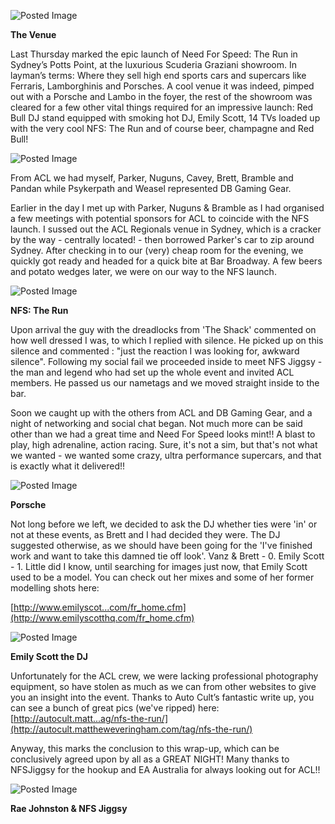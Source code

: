 ![Posted Image](http://farm7.static.flickr.com/6093/6340676418_79a3de80e5_z.jpg)


**The Venue**




Last Thursday marked the epic launch of Need For Speed: The Run in Sydney’s Potts Point, at the luxurious Scuderia Graziani showroom. In layman’s terms: Where they sell high end sports cars and supercars like Ferraris, Lamborghinis and Porsches. A cool venue it was indeed, pimped out with a Porsche and Lambo in the foyer, the rest of the showroom was cleared for a few other vital things required for an impressive launch: Red Bull DJ stand equipped with smoking hot DJ, Emily Scott, 14 TVs loaded up with the very cool NFS: The Run and of course beer, champagne and Red Bull!






![Posted Image](http://images.eurogamer.net/expo/games/nfsRun.jpg)







From ACL we had myself, Parker, Nuguns, Cavey, Brett, Bramble and Pandan while Psykerpath and Weasel represented DB Gaming Gear. 





Earlier in the day I met up with Parker, Nuguns & Bramble as I had organised a few meetings with potential sponsors for ACL to coincide with the NFS launch. I sussed out the ACL Regionals venue in Sydney, which is a cracker by the way - centrally located! - then borrowed Parker's car to zip around Sydney. After checking in to our (very) cheap room for the evening, we quickly got ready and headed for a quick bite at Bar Broadway. A few beers and potato wedges later, we were on our way to the NFS launch.






![Posted Image](http://farm7.static.flickr.com/6120/6339940503_f206026af1_z.jpg)


**NFS: The Run**







Upon arrival the guy with the dreadlocks from 'The Shack' commented on how well dressed I was, to which I replied with silence. He picked up on this silence and commented : "just the reaction I was looking for, awkward silence". Following my social fail we proceeded inside to meet NFS Jiggsy - the man and legend who had set up the whole event and invited ACL members. He passed us our nametags and we moved straight inside to the bar.





Soon we caught up with the others from ACL and DB Gaming Gear, and a night of networking and social chat began. Not much more can be said other than we had a great time and Need For Speed looks mint!! A blast to play, high adrenaline, action racing. Sure, it's not a sim, but that's not what we wanted - we wanted some crazy, ultra performance supercars, and that is exactly what it delivered!!






![Posted Image](http://farm7.static.flickr.com/6107/6339914407_fe54cfcfc4_z.jpg)


**Porsche**




Not long before we left, we decided to ask the DJ whether ties were 'in' or not at these events, as Brett and I had decided they were. The DJ suggested otherwise, as we should have been going for the 'I've finished work and want to take this damned tie off look'. Vanz & Brett - 0. Emily Scott - 1. Little did I know, until searching for images just now, that Emily Scott used to be a model. You can check out her mixes and some of her former modelling shots here:



[http://www.emilyscot...com/fr_home.cfm](http://www.emilyscotthq.com/fr_home.cfm)





![Posted Image](http://farm7.static.flickr.com/6238/6340682226_eab87aa78b_z.jpg)


**Emily Scott the DJ**







Unfortunately for the ACL crew, we were lacking professional photography equipment, so have stolen as much as we can from other websites to give you an insight into the event. Thanks to Auto Cult’s fantastic write up, you can see a bunch of great pics (we've ripped) here: 
[http://autocult.matt...ag/nfs-the-run/](http://autocult.mattheweveringham.com/tag/nfs-the-run/)




Anyway, this marks the conclusion to this wrap-up, which can be conclusively agreed upon by all as a GREAT NIGHT! Many thanks to NFSJiggsy for the hookup and EA Australia for always looking out for ACL!!






![Posted Image](http://farm7.static.flickr.com/6227/6340689688_2cef47b160_z.jpg)


**Rae Johnston & NFS Jiggsy**